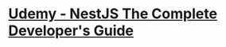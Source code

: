# [Udemy - NestJS The Complete Developer's Guide](https://www.udemy.com/course/nestjs-the-complete-developers-guide/)
